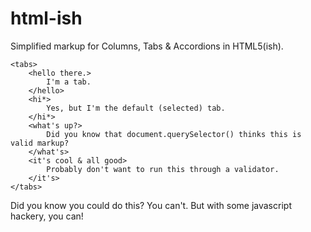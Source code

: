 # html-ish
Simplified markup for Columns, Tabs &amp; Accordions in HTML5(ish).

    <tabs>
        <hello there.>
            I'm a tab.
        </hello>
        <hi*>
            Yes, but I'm the default (selected) tab.
        </hi*>
        <what's up?>
            Did you know that document.querySelector() thinks this is valid markup?
        </what's>
        <it's cool & all good>
            Probably don't want to run this through a validator.
        </it's>
    </tabs>

Did you know you could do this? You can't. But with some javascript hackery, you can!
